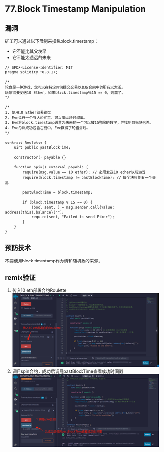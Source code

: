 # 77.Block Timestamp Manipulation
## 漏洞
矿工可以通过以下限制来操纵block.timestamp：
* 它不能比其父块早
* 它不能太遥远的未来

```solidity
// SPDX-License-Identifier: MIT
pragma solidity ^0.8.17;

/*
轮盘是一种游戏，您可以在特定时间提交交易以赢取合同中的所有以太币。
玩家需要发送10 Ether，如果block.timestamp％15 == 0，则赢了。
*/

/*
1. 使用10 Ether部署轮盘
2. Eve运行一个强大的矿工，可以操纵块时间戳。
3. Eve将block.timestamp设置为未来的一个可以被15整除的数字，并找到目标块哈希。
4. Eve的块成功包含在链中，Eve赢得了轮盘游戏。
*/

contract Roulette {
    uint public pastBlockTime;

    constructor() payable {}

    function spin() external payable {
        require(msg.value == 10 ether); // 必须发送10 ether以玩游戏
        require(block.timestamp != pastBlockTime); // 每个块只能有一个交易

        pastBlockTime = block.timestamp;

        if (block.timestamp % 15 == 0) {
            (bool sent, ) = msg.sender.call{value: address(this).balance}("");
            require(sent, "Failed to send Ether");
        }
    }
}
```
## 预防技术
不要使用block.timestamp作为熵和随机数的来源。

## remix验证
1. 传入10 eth部署合约Roulette
![77-1.jpg](img/77-1.jpg)
2. 调用spin合约，成功后调用pastBlockTime查看成功时间戳
![77-2.jpg](img/77-2.jpg)